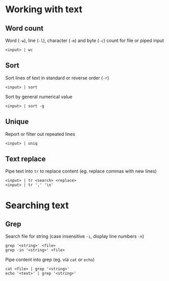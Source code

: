 # Working with text

## Word count

Word (`-w`), line (`-l`), character (`-m`) and byte (`-c`) count for file or piped input

    <input> | wc

## Sort

Sort lines of text in standard or reverse order (`-r`)

    <input> | sort

Sort by general numerical value

    <input> | sort -g

## Unique

Report or filter out repeated lines

    <input> | uniq

## Text replace

Pipe text into `tr` to replace content (eg. replace commas with new lines)

    <input> | tr <search> <replace>
    <input> | tr ',' '\n'

# Searching text

## Grep

Search file for string (case insensitive `-i`, display line numbers `-n`)

    grep '<string>' <file>
    grep -in '<string>' <file>

Pipe content into grep (eg. via `cat` or `echo`)

    cat <file> | grep '<string>'
    echo '<text>' | grep '<string>'
